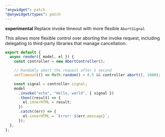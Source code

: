 ```yaml
---
"anywidget": patch
"@anywidget/types": patch
---
```


**experimental** Replace invoke timeout with more flexible `AbortSignal`

This allows more flexible control over aborting the invoke request, including delegating to third-party libraries that manage cancellation.

```js
export default {
  async render({ model, el }) {
    const controller = new AbortController();

    // Randomly abort the request after 1 second
    setTimeout(() => Math.random() < 0.5 && controller.abort(), 1000);

    const signal = controller.signal;
    model
      .invoke("echo", "Hello, world", { signal })
      .then((result) => {
        el.innerHTML = result;
      })
      .catch((err) => {
        el.innerHTML = `Error: ${err.message}`;
      });
  },
};
```
